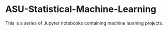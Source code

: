 # ASU-Statistical-Machine-Learning

This is a series of Jupyter notebooks containing machine learning projects.

